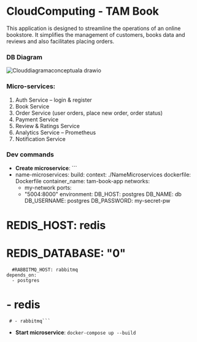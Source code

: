 # CloudComputing - TAM Book

This application is designed to streamline the operations of an online bookstore. It simplifies the management of customers, books data and reviews and also facilitates placing orders.

### DB Diagram

![Clouddiagramaconceptuala drawio](https://github.com/user-attachments/assets/8f786f92-d1f0-4629-83ed-742b1b874bdb)

### Micro-services:

1.	Auth Service – login & register
2.	Book Service
3.	Order Service (user orders, place new order, order status)
4.	Payment Service 
5.	Review & Ratings Service
6.	Analytics Service – Prometheus
7.	Notification Service


### Dev commands

 * **Create microservice**: ```
 *  name-microservices:
    build:
      context: ./NameMicroservices
      dockerfile: Dockerfile
    container_name: tam-book-app
    networks:
      - my-network
    ports:
      - "5004:8000"
    environment:
      DB_HOST: postgres
      DB_NAME: db
      DB_USERNAME: postgres
      DB_PASSWORD: my-secret-pw
#      REDIS_HOST: redis
#      REDIS_DATABASE: "0"
      #RABBITMQ_HOST: rabbitmq
    depends_on:
      - postgres
#      - redis
     # - rabbitmq```

* **Start microservice**:  ``` docker-compose up --build ```
